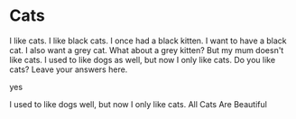 Cats
====
I like cats. 
I like black cats.
I once had a black kitten.
I want to have a black cat.
I also want a grey cat.
What about a grey kitten?
But my mum doesn't like cats. 
I used to like dogs as well, but now I only like cats.
Do you like cats? Leave your answers here.

yes

I used to like dogs well, but now I only like cats.
All Cats Are Beautiful



